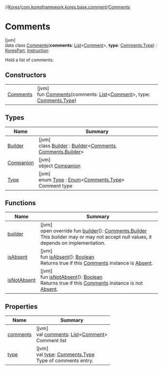 //[Kores](../../../index.md)/[com.koresframework.kores.base.comment](../index.md)/[Comments](index.md)

# Comments

[jvm]\
data class [Comments](index.md)(**comments**: [List](https://kotlinlang.org/api/latest/jvm/stdlib/kotlin.collections/-list/index.html)<[Comment](../-comment/index.md)>, **type**: [Comments.Type](-type/index.md)) : [KoresPart](../../com.koresframework.kores/-kores-part/index.md), [Instruction](../../com.koresframework.kores/-instruction/index.md)

Hold a list of comments.

## Constructors

| | |
|---|---|
| [Comments](-comments.md) | [jvm]<br>fun [Comments](-comments.md)(comments: [List](https://kotlinlang.org/api/latest/jvm/stdlib/kotlin.collections/-list/index.html)<[Comment](../-comment/index.md)>, type: [Comments.Type](-type/index.md)) |

## Types

| Name | Summary |
|---|---|
| [Builder](-builder/index.md) | [jvm]<br>class [Builder](-builder/index.md) : [Builder](../../com.koresframework.kores.builder/-builder/index.md)<[Comments](index.md), [Comments.Builder](-builder/index.md)> |
| [Companion](-companion/index.md) | [jvm]<br>object [Companion](-companion/index.md) |
| [Type](-type/index.md) | [jvm]<br>enum [Type](-type/index.md) : [Enum](https://kotlinlang.org/api/latest/jvm/stdlib/kotlin/-enum/index.html)<[Comments.Type](-type/index.md)> <br>Comment type |

## Functions

| Name | Summary |
|---|---|
| [builder](builder.md) | [jvm]<br>open override fun [builder](builder.md)(): [Comments.Builder](-builder/index.md)<br>This builder may or may not accept null values, it depends on implementation. |
| [isAbsent](is-absent.md) | [jvm]<br>fun [isAbsent](is-absent.md)(): [Boolean](https://kotlinlang.org/api/latest/jvm/stdlib/kotlin/-boolean/index.html)<br>Returns true if this [Comments](index.md) instance is [Absent](-companion/-absent.md). |
| [isNotAbsent](is-not-absent.md) | [jvm]<br>fun [isNotAbsent](is-not-absent.md)(): [Boolean](https://kotlinlang.org/api/latest/jvm/stdlib/kotlin/-boolean/index.html)<br>Returns true if this [Comments](index.md) instance is not [Absent](-companion/-absent.md). |

## Properties

| Name | Summary |
|---|---|
| [comments](comments.md) | [jvm]<br>val [comments](comments.md): [List](https://kotlinlang.org/api/latest/jvm/stdlib/kotlin.collections/-list/index.html)<[Comment](../-comment/index.md)><br>Comment list |
| [type](type.md) | [jvm]<br>val [type](type.md): [Comments.Type](-type/index.md)<br>Type of comments entry. |
